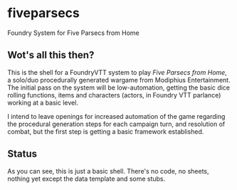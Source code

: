 # fiveparsecs
Foundry System for Five Parsecs from Home

## Wot's all this then?

This is the shell for a FoundryVTT system to play *Five Parsecs from Home*, a solo/duo procedurally generated wargame from Modiphius Entertainment. The initial pass on the system will be low-automation, getting the basic dice rolling functions, items and characters (actors, in Foundry VTT parlance) working at a basic level. 

I intend to leave openings for increased automation of the game regarding the procedural generation steps for each campaign turn, and resolution of combat, but the first step is getting a basic framework established.

## Status

As you can see, this is just a basic shell. There's no code, no sheets, nothing yet except the data template and some stubs. 